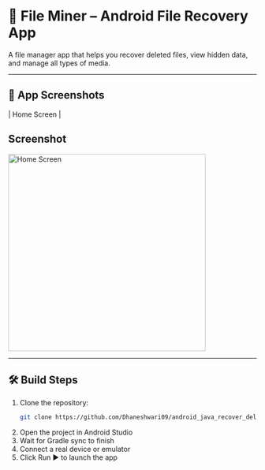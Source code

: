 # 📂 File Miner – Android File Recovery App

A file manager app that helps you recover deleted files, view hidden data, and manage all types of media.

---

## 📱 App Screenshots

| Home Screen |
## Screenshot
<img src="https://github.com/user-attachments/assets/95fd88f8-802e-40d0-91db-ddda5180bbf0" alt="Home Screen" width="400"/>

---

## 🛠 Build Steps

1. Clone the repository:
   ```bash
   git clone https://github.com/Dhaneshwari09/android_java_recover_deleted_files.git
2. Open the project in Android Studio
3. Wait for Gradle sync to finish
4. Connect a real device or emulator
5. Click Run ▶ to launch the app
